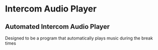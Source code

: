 # Intercom Audio Player
<h2>Automated Intercom Audio Player</h2>
<p>Designed to be a program that automatically plays music during the break times</p>

